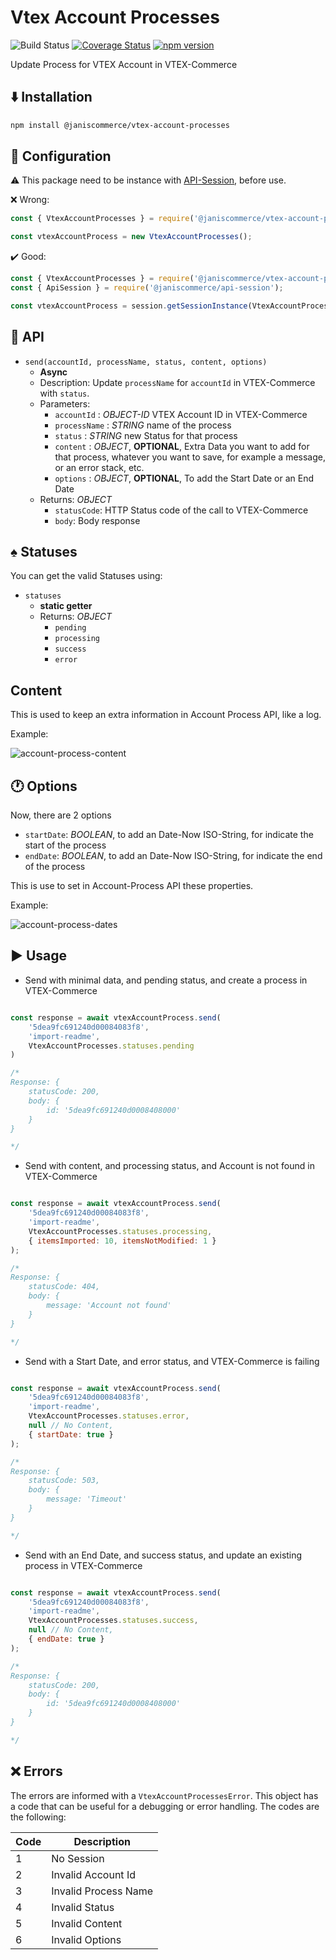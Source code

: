 # Vtex Account Processes

![Build Status](https://github.com/janiscommerce/vtex-account-processes/workflows/Build%20Status/badge.svg)
[![Coverage Status](https://coveralls.io/repos/github/janis-commerce/vtex-account-processes/badge.svg?branch=master)](https://coveralls.io/github/janis-commerce/vtex-account-processes?branch=master)
[![npm version](https://badge.fury.io/js/%40janiscommerce%2Fvtex-account-processes.svg)](https://www.npmjs.com/package/@janiscommerce/vtex-account-processes)

Update Process for VTEX Account in VTEX-Commerce

## :arrow_down: Installation
```sh
npm install @janiscommerce/vtex-account-processes
```

## :wrench: Configuration

:warning: This package need to be instance with [API-Session](https://github.com/janis-commerce/api-session), before use.


:x: Wrong:
```js
const { VtexAccountProcesses } = require('@janiscommerce/vtex-account-processes');

const vtexAccountProcess = new VtexAccountProcesses();
```

:heavy_check_mark: Good:
```js
const { VtexAccountProcesses } = require('@janiscommerce/vtex-account-processes');
const { ApiSession } = require('@janiscommerce/api-session');

const vtexAccountProcess = session.getSessionInstance(VtexAccountProcesses);
```

## :calling: API

* `send(accountId, processName, status, content, options)`
    * **Async**
    * Description: Update `processName` for `accountId` in VTEX-Commerce with `status`.
    * Parameters:
        * `accountId` : *OBJECT-ID* VTEX Account ID in VTEX-Commerce
        * `processName` : *STRING* name of the process
        * `status` : *STRING* new Status for that process
        * `content` : *OBJECT*, **OPTIONAL**, Extra Data you want to add for that process, whatever you want to save, for example a message, or an error stack, etc.
        * `options` : *OBJECT*, **OPTIONAL**, To add the Start Date or an End Date
    * Returns: *OBJECT*
        * `statusCode`: HTTP Status code of the call to VTEX-Commerce
        * `body`: Body response

## :spades: Statuses

You can get the valid Statuses using:

* `statuses`
    * **static getter**
    * Returns: *OBJECT*
        * `pending`
        * `processing`
        * `success`
        * `error`
        
 ## Content
 
This is used to keep an extra information in Account Process API, like a log.

Example:

![account-process-content](https://user-images.githubusercontent.com/39351850/89668364-018dbb00-d8b4-11ea-8bbd-b19a2f223056.png)

## :clock1: Options

Now, there are 2 options

* `startDate`: *BOOLEAN*, to add an Date-Now ISO-String, for indicate the start of the process
* `endDate`: *BOOLEAN*, to add an Date-Now ISO-String, for indicate the end of the process

This is use to set in Account-Process API these properties.

Example:

![account-process-dates](https://user-images.githubusercontent.com/39351850/89668016-875d3680-d8b3-11ea-8ee3-490253a34894.png)

## :arrow_forward: Usage

* Send with minimal data, and pending status, and create a process in VTEX-Commerce

```js

const response = await vtexAccountProcess.send(
    '5dea9fc691240d00084083f8',
    'import-readme',
    VtexAccountProcesses.statuses.pending
)

/*
Response: {
    statusCode: 200,
    body: {
        id: '5dea9fc691240d0008408000'
    }
}

*/

```
* Send with content, and processing status, and Account is not found in VTEX-Commerce

```js

const response = await vtexAccountProcess.send(
    '5dea9fc691240d00084083f8',
    'import-readme',
    VtexAccountProcesses.statuses.processing,
    { itemsImported: 10, itemsNotModified: 1 }
);

/*
Response: {
    statusCode: 404,
    body: {
        message: 'Account not found'
    }
}

*/

```
* Send with a Start Date, and error status, and VTEX-Commerce is failing

```js

const response = await vtexAccountProcess.send(
    '5dea9fc691240d00084083f8',
    'import-readme',
    VtexAccountProcesses.statuses.error,
    null // No Content,
    { startDate: true }
);

/*
Response: {
    statusCode: 503,
    body: {
        message: 'Timeout'
    }
}

*/

```

* Send with an End Date, and success status, and update an existing process in VTEX-Commerce

```js

const response = await vtexAccountProcess.send(
    '5dea9fc691240d00084083f8',
    'import-readme',
    VtexAccountProcesses.statuses.success,
    null // No Content,
    { endDate: true }
);

/*
Response: {
    statusCode: 200,
    body: {
        id: '5dea9fc691240d0008408000'
    }
}

*/

```

## :x: Errors

The errors are informed with a `VtexAccountProcessesError`.
This object has a code that can be useful for a debugging or error handling.
The codes are the following:

| Code | Description            |
|------|------------------------|
| 1    | No Session             |
| 2    | Invalid Account Id     |
| 3    | Invalid Process Name   |
| 4    | Invalid Status         |
| 5    | Invalid Content        |
| 6    | Invalid Options        |

